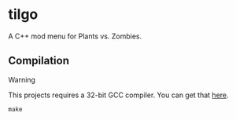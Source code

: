 # tilgo
A C++ mod menu for Plants vs. Zombies.

## Compilation
> [!WARNING]
> This projects requires a 32-bit GCC compiler. You can get that [here](https://github.com/niXman/mingw-builds-binaries/releases).

```
make
```
